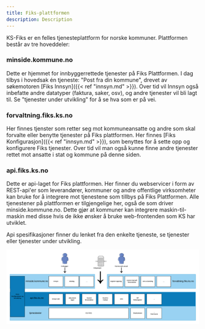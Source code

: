 ```yaml
---
title: Fiks-plattformen
description: Description
---
```


KS-Fiks er en felles tjenesteplattform for norske kommuner. Plattformen består av tre hoveddeler:

### minside.kommune.no
Dette er hjemmet for innbyggerrettede tjenester på Fiks Plattformen. I dag tilbys i hovedsak én tjeneste: "Post fra din kommune", drevet av søkemotoren [Fiks Innsyn]({{< ref "innsyn.md" >}}). Over tid vil Innsyn også inbefatte andre datatyper (faktura, saker, osv), og andre tjenester vil bli lagt til. Se "tjenester under utvikling" for å se hva som er på vei. 

### forvaltning.fiks.ks.no
Her finnes tjenster som retter seg mot kommuneansatte og andre som skal forvalte eller benytte tjenester på Fiks plattformen. Her finnes [Fiks Konfigurasjon]({{< ref "innsyn.md" >}}), som benyttes for å sette opp og konfigurere Fiks tjenester. Over tid vil man også kunne finne andre tjenester rettet mot ansatte i stat og kommune på denne siden.

### api.fiks.ks.no
Dette er api-laget for Fiks plattformen. Her finner du webservicer i form av REST-api'er som leverandører, kommuner og andre offentlige virksomheter kan bruke for å integrere mot tjenestene som tillbys på Fiks Plattformen. Alle tjenestener på plattformen er tilgjengelige her, også de som driver minside.kommune.no. Dette gjør at kommuner kan integrere maskin-til-maskin med disse hvis de ikke ønsker å bruke web-frontenden som KS har utviklet.

Api spesifikasjoner finner du lenket fra den enkelte tjeneste, se tjenester eller tjenester under utvikling.

![fiks oversikt](images/fiks_diagram.png "Fiks oversikt")






